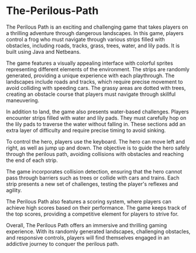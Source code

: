 # The-Perilous-Path
The Perilous Path is an exciting and challenging game that takes players on a thrilling adventure through dangerous landscapes. In this game, players control a frog who must navigate through various strips filled with obstacles, including roads, tracks, grass, trees, water, and lily pads. It is built using Java and Netbeans.

The game features a visually appealing interface with colorful sprites representing different elements of the environment. The strips are randomly generated, providing a unique experience with each playthrough. The landscapes include roads and tracks, which require precise movement to avoid colliding with speeding cars. The grassy areas are dotted with trees, creating an obstacle course that players must navigate through skillful maneuvering.

In addition to land, the game also presents water-based challenges. Players encounter strips filled with water and lily pads. They must carefully hop on the lily pads to traverse the water without falling in. These sections add an extra layer of difficulty and require precise timing to avoid sinking.

To control the hero, players use the keyboard. The hero can move left and right, as well as jump up and down. The objective is to guide the hero safely through the perilous path, avoiding collisions with obstacles and reaching the end of each strip.

The game incorporates collision detection, ensuring that the hero cannot pass through barriers such as trees or collide with cars and trains. Each strip presents a new set of challenges, testing the player's reflexes and agility.

The Perilous Path also features a scoring system, where players can achieve high scores based on their performance. The game keeps track of the top scores, providing a competitive element for players to strive for.

Overall, The Perilous Path offers an immersive and thrilling gaming experience. With its randomly generated landscapes, challenging obstacles, and responsive controls, players will find themselves engaged in an addictive journey to conquer the perilous path.
